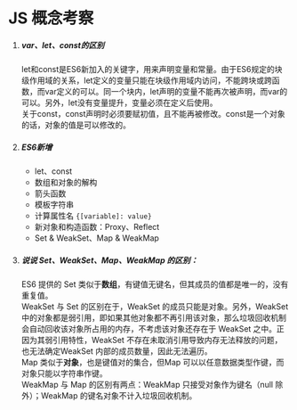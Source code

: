 # JS 概念考察
1. ##### var、let、const的区别  
   let和const是ES6新加入的关键字，用来声明变量和常量。由于ES6规定的块级作用域的关系，let定义的变量只能在块级作用域内访问，不能跨块或跨函数，而var定义的可以。同一个块内，let声明的变量不能再次被声明，而var的可以。另外，let没有变量提升，变量必须在定义后使用。  
   关于const，const声明时必须要赋初值，且不能再被修改。const是一个对象的话，对象的值是可以修改的。
2. ##### ES6新增  
   - let、const
   - 数组和对象的解构
   - 箭头函数
   - 模板字符串
   - 计算属性名
	`{[variable]: value}`
	- 新对象和构造函数：Proxy、Reflect
	- Set & WeakSet、Map & WeakMap
1. ##### 说说 Set、WeakSet、Map、WeakMap 的区别：  

   ES6 提供的 Set 类似于**数组**，有键值无键名，但其成员的值都是唯一的，没有重复值。  
   WeakSet 与 Set 的区别在于，WeakSet 的成员只能是对象。另外，WeakSet 中的对象都是弱引用，即如果其他对象都不再引用该对象，那么垃圾回收机制会自动回收该对象所占用的内存，不考虑该对象还存在于 WeakSet 之中。正因为其弱引用特性，WeakSet 不存在未取消引用导致内存无法释放的问题，也无法确定WeakSet 内部的成员数量，因此无法遍历。  
   Map 类似于**对象**，也是键值对的集合，但Map 可以以任意数据类型作键，而对象只能以字符串作键。  
   WeakMap 与 Map 的区别有两点：WeakMap 只接受对象作为键名（null 除外）；WeakMap 的键名对象不计入垃圾回收机制。

